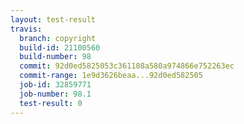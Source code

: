 ```yaml
---
layout: test-result
travis:
  branch: copyright
  build-id: 21100560
  build-number: 98
  commit: 92d0ed5825053c361108a580a974866e752263ec
  commit-range: 1e9d3626beaa...92d0ed582505
  job-id: 32859771
  job-number: 98.1
  test-result: 0
---
```

